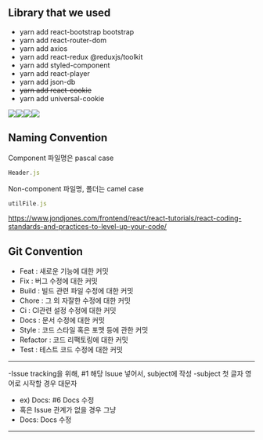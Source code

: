 ## Library that we used
- yarn add react-bootstrap bootstrap
- yarn add react-router-dom
- yarn add axios
- yarn add react-redux @reduxjs/toolkit
- yarn add styled-component
- yarn add react-player
- yarn add json-db
- ~~yarn add react-cookie~~
- yarn add universal-cookie

<img src="https://img.shields.io/badge/git-F05032?style=for-the-badge&logo=git&logoColor=white"><img src="https://img.shields.io/badge/react-61DAFB?style=for-the-badge&logo=react&logoColor=black"><img src="https://img.shields.io/badge/bootstrap-7952B3?style=for-the-badge&logo=bootstrap&logoColor=white"><img src="https://img.shields.io/badge/github-181717?style=for-the-badge&logo=github&logoColor=white">


## Naming Convention
Component 파일명은 pascal case 
```js
Header.js
```
Non-component 파일명, 폴더는 camel case 
```js
utilFile.js
```
https://www.jondjones.com/frontend/react/react-tutorials/react-coding-standards-and-practices-to-level-up-your-code/

## Git Convention
- Feat : 새로운 기능에 대한 커밋
- Fix : 버그 수정에 대한 커밋
- Build : 빌드 관련 파일 수정에 대한 커밋
- Chore : 그 외 자잘한 수정에 대한 커밋
- Ci : CI관련 설정 수정에 대한 커밋
- Docs : 문서 수정에 대한 커밋
- Style : 코드 스타일 혹은 포맷 등에 관한 커밋
- Refactor : 코드 리팩토링에 대한 커밋
- Test : 테스트 코드 수정에 대한 커밋
***
-Issue tracking을 위해, #1 해당 Isuue 넣어서, subject에 작성
-subject 첫 글자 영어로 시작할 경우 대문자
- ex) Docs: #6 Docs 수정
- 혹은 Issue 관계가 없을 경우 그냥
- Docs: Docs 수정
*****



